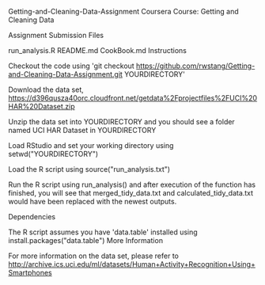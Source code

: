 Getting-and-Cleaning-Data-Assignment
Coursera Course: Getting and Cleaning Data

Assignment Submission Files

run_analysis.R
README.md
CookBook.md
Instructions

Checkout the code using 'git checkout https://github.com/rwstang/Getting-and-Cleaning-Data-Assignment.git YOURDIRECTORY'

Download the data set, https://d396qusza40orc.cloudfront.net/getdata%2Fprojectfiles%2FUCI%20HAR%20Dataset.zip

Unzip the data set into YOURDIRECTORY and you should see a folder named UCI HAR Dataset in YOURDIRECTORY

Load RStudio and set your working directory using setwd("YOURDIRECTORY")

Load the R script using source("run_analysis.txt")

Run the R script using run_analysis() and after execution of the function has finished, you will see that merged_tidy_data.txt and calculated_tidy_data.txt would have been replaced with the newest outputs.

Dependencies

The R script assumes you have 'data.table' installed using install.packages("data.table")
More Information

For more information on the data set, please refer to http://archive.ics.uci.edu/ml/datasets/Human+Activity+Recognition+Using+Smartphones